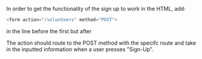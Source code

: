 <!--title={Sign-Up Functionality}-->

In order to get the functionality of the sign up to work in the HTML, add:

```javascript
<form action="/volunteers" method="POST">
```

in the line before the first <label> but after  <div class="container">

 The action should route to the POST method with the specifc route and take in the inputted information when a user presses "Sign-Up".